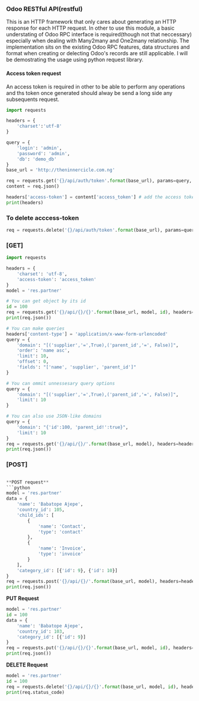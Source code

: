 ### Odoo RESTful API(restful)

This is an HTTP framework that only cares about generating an HTTP response for each HTTP
request. 
In other to use this module, a basic understating of Odoo RPC interface is required(though not that neccessary) especially when dealing with Many2many and One2many relationship. The implementation sits on the existing Odoo RPC features, data structures  and format when creating or delecting Odoo's records are still applicable. I will be demostrating the usage using python request library.

#### Access token request
An access token is required in other to be able to perform any operations and ths token once generated should alway be send a long side any subsequents request.
```python
import requests

headers = {
    'charset':'utf-8'
}

query = {
    'login': 'admin',
    'password': 'admin',
    'db': 'demo_db'
}
base_url = 'http://theninnercicle.com.ng'

req = requests.get('{}/api/auth/token'.format(base_url), params=query, headers=headers)
content = req.json()

headers['access-token'] = content['access_token'] # add the access token to the header
print(headers)
```
### To delete acccess-token

```python
req = requests.delete('{}/api/auth/token'.format(base_url), params=query, headers=headers)
```
### [GET]
```python
import requests

headers = {
    'charset': 'utf-8',
    'access-token': 'access_token'
}
model = 'res.partner'

# You can get object by its id
id = 100
req = requests.get('{}/api/{}/{}'.format(base_url, model, id), headers=headers)
print(req.json())

# You can make queries
headers['content-type'] = 'application/x-www-form-urlencoded'
query = {
    'domain': "[('supplier','=',True),('parent_id','=', False)]",
    'order': 'name asc',
    'limit': 10,
    'offset': 0,
    'fields': "['name', 'supplier', 'parent_id']"
}

# You can ommit unnessesary query options
query = {
    'domain': "[('supplier','=',True),('parent_id','=', False)]",
    'limit': 10
}

# You can also use JSON-like domains
query = {
    'domain': "{'id':100, 'parent_id!':true}",
    'limit': 10
}
req = requests.get('{}/api/{}/'.format(base_url, model), headers=headers, params=query)
print(req.json())
```
### [POST]
```python

**POST request**
```python
model = 'res.partner'
data = {
    'name': 'Babatope Ajepe',
    'country_id': 105,
    'child_ids': [
        {
            'name': 'Contact',
            'type': 'contact'
        },
        {
            'name': 'Invoice',
            'type': 'invoice'
        }
    ],
    'category_id': [{'id': 9}, {'id': 10}]
}
req = requests.post('{}/api/{}/'.format(base_url, model), headers=headers, data=data)
print(req.json())
```

**PUT Request**
```python
model = 'res.partner'
id = 100
data = {
    'name': 'Babatope Ajepe',
    'country_id': 103,
    'category_id': [{'id': 9}]
}
req = requests.put('{}/api/{}/{}'.format(base_url, model, id), headers=headers, data=data)
print(req.json())
```

**DELETE Request**
```python
model = 'res.partner'
id = 100
req = requests.delete('{}/api/{}/{}'.format(base_url, model, id), headers=headers)
print(req.status_code)
```
